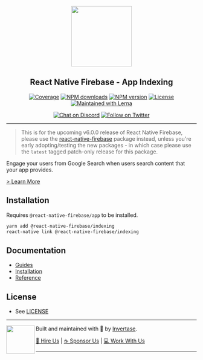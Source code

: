 <p align="center">
  <a href="https://invertase.io/oss/react-native-firebase">
    <img width="160px" src="https://i.imgur.com/JIyBtKW.png"><br/>
  </a>
  <h2 align="center">React Native Firebase - App Indexing</h2>
</p>

<p align="center">
  <a href="https://api.rnfirebase.io/coverage/indexing/detail"><img src="https://api.rnfirebase.io/coverage/indexing/badge?style=flat-square" alt="Coverage"></a>
  <a href="https://www.npmjs.com/package/@react-native-firebase/indexing"><img src="https://img.shields.io/npm/dm/@react-native-firebase/indexing.svg?style=flat-square" alt="NPM downloads"></a>
  <a href="https://www.npmjs.com/package/@react-native-firebase/indexing"><img src="https://img.shields.io/npm/v/@react-native-firebase/indexing.svg?style=flat-square" alt="NPM version"></a>
  <a href="/LICENSE"><img src="https://img.shields.io/npm/l/react-native-firebase.svg?style=flat-square" alt="License"></a>
  <a href="https://lerna.js.org/"><img src="https://img.shields.io/badge/maintained%20with-lerna-cc00ff.svg?style=flat-square" alt="Maintained with Lerna"></a>
</p>

<p align="center">
  <a href="https://invertase.link/discord"><img src="https://img.shields.io/discord/295953187817521152.svg?style=flat-square&colorA=7289da&label=Chat%20on%20Discord" alt="Chat on Discord"></a>
  <a href="https://twitter.com/rnfirebase"><img src="https://img.shields.io/twitter/follow/rnfirebase.svg?style=flat-square&colorA=1da1f2&colorB=&label=Follow%20on%20Twitter" alt="Follow on Twitter"></a>
</p>

---

> This is for the upcoming v6.0.0 release of React Native Firebase, please use the [react-native-firebase](https://www.npmjs.com/package/react-native-firebase) package instead, unless you're early adopting/testing the new packages - in which case please use the `latest` tagged patch-only release for this package.

Engage your users from Google Search when users search content that your app provides.

[> Learn More](https://firebase.google.com/products/app-indexing/)

## Installation

Requires `@react-native-firebase/app` to be installed.

```bash
yarn add @react-native-firebase/indexing
react-native link @react-native-firebase/indexing
```

## Documentation

- [Guides](https://invertase.io/oss/react-native-firebase/guides?tags=indexing)
- [Installation](https://invertase.io/oss/react-native-firebase/v6/indexing)
- [Reference](https://invertase.io/oss/react-native-firebase/v6/indexing/reference)

## License

- See [LICENSE](/LICENSE)

---

<p>
  <img align="left" width="75px" src="https://static.invertase.io/assets/invertase-logo-small.png"> 
  <p align="left">  
    Built and maintained with 💛 by <a href="https://invertase.io">Invertase</a>.
  </p>
  <p align="left">  
    <a href="https://invertase.io/hire-us">💼 Hire Us</a> | 
    <a href="https://opencollective.com/react-native-firebase">☕️ Sponsor Us</a> | 
    <a href="https://opencollective.com/jobs">‍💻 Work With Us</a>
  </p>
</p>

---
